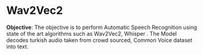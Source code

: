 # Wav2Vec2
**Objective**:
The objective is to perform Automatic Speech Recognition using state of the art algorithms such as Wav2Vec2, Whisper . The Model decodes turkish audio taken from crowd sourced,
Common Voice dataset into text.

